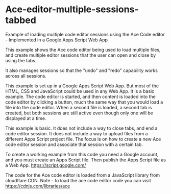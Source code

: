 # Ace-editor-multiple-sessions-tabbed
Example of loading multiple code editor sessions using the Ace Code editor - Implemented in a Google Apps Script Web App

This example shows the Ace code editor being used to load multiple files,
and create multiple editor sessions that the user can open and close
by using the tabs.

It also manages sessions so that the "undo" and "redo" capability works across all sessions.

This example is set up in a Google Apps Script Web App.  But most of the HTML, CSS and JavaScript could be used in any Web App.
It is a basic example.
The code editor is started, and then content is loaded into the code editor
by clicking a button, much the same way that you would load a file into the code editor.
When a second file is loaded, a second tab is created, but both sessions are still active
even though only one will be displayed at a time.

This example is basic.
It does not include a way to close tabs, and end a code editor session.
It does not include a way to upload files from a different Apps Script project file.
The focus is on how to create a new Ace code editor session and associate that session with a certain tab.

To create a working example from this code you need a Google account, and you must create an Apps Script file.
Then publish the Apps Script file as a Web App.
https://script.google.com/

The code for the Ace code editor is loaded from a JavaScript library from cloudflare CDN.
Note - to load the ace code editor code you can visit 
https://cdnjs.com/libraries/ace
